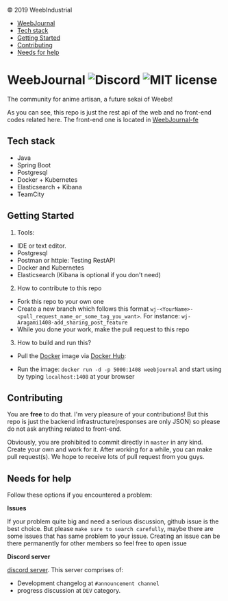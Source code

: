 © 2019 WeebIndustrial

* [WeebJournal](#weebjournal)
* [Tech stack](#tech-stack)
* [Getting Started](#getting-started)
* [Contributing](#contributing)
* [Needs for help](#needs-for-help)

# WeebJournal ![Discord](https://img.shields.io/discord/545517032272036009.svg?style=flat) ![MIT license](https://img.shields.io/github/license/WeebIndustry/WeebJournal)

The community for anime artisan, a future sekai of Weebs!

As you can see, this repo is just the rest api of the web and no front-end codes related here. The front-end one is located in [WeebJournal-fe](https://github.com/WeebIndustry/WeebJournal-fe)

## Tech stack

- Java 
- Spring Boot
- Postgresql
- Docker + Kubernetes
- Elasticsearch + Kibana
- TeamCity

## Getting Started

1. Tools:

- IDE or text editor.
- Postgresql
- Postman or httpie: Testing RestAPI
- Docker and Kubernetes
- Elasticsearch (Kibana is optional if you don't need)

2. How to contribute to this repo

- Fork this repo to your own one
- Create a new branch which follows this format `wj-<YourName>-<pull_request_name_or_some_tag_you_want>`. For instance: `wj-Aragami1408-add_sharing_post_feature`
- While you done your work, make the pull request to this repo

3. How to build and run this?

- Pull the [Docker](https://www.docker.com/) image via [Docker Hub](https://hub.docker.com/r/aragami1408/weebjournal):

- Run the image: `docker run -d -p 5000:1408 weebjournal` and start using by typing `localhost:1408` at your browser


## Contributing

You are **free** to do that. I'm very pleasure of your contributions! But this repo is just the backend infrastructure(responses are only JSON) so please do not ask anything related to front-end.

Obviously, you are prohibited to commit directly in `master` in any kind. Create your own and work for it. After working for a while, you can make pull request(s). We hope to receive lots of pull request from you guys.

## Needs for help

Follow these options if you encountered a problem:

**Issues**

If your problem quite big and need a serious discussion, github issue is the best choice. But please `make sure to search carefully`, maybe there are some issues that has same problem to your issue. Creating an issue can be there permanently for other members so feel free to open issue

**Discord server**

[discord server](https://discord.gg/qYp5f5e). This server comprises of:
- Development changelog at `#announcement channel`
- progress discussion at `DEV` category.